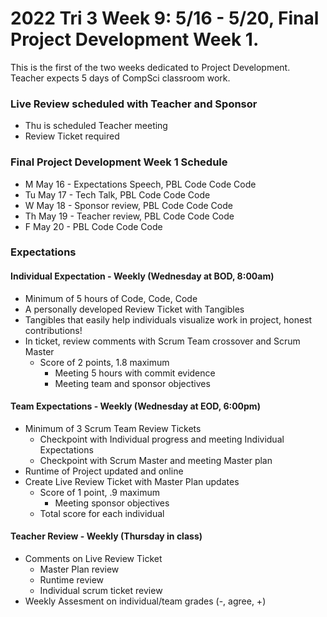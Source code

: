 # 2022 Tri 3 Week 9: 5/16 - 5/20, Final Project Development Week 1.
This is the first of the two weeks dedicated to Project Development.  Teacher expects 5 days of CompSci classroom work.
### Live Review scheduled with Teacher and Sponsor 
*  Thu is scheduled Teacher meeting
*  Review Ticket required
    
###  Final Project Development Week 1 Schedule
* M May 16 - Expectations Speech, PBL Code Code Code
* Tu May 17 - Tech Talk, PBL Code Code Code
* W May 18 - Sponsor review, PBL Code Code Code
* Th May 19 - Teacher review, PBL Code Code Code 
* F May 20 - PBL Code Code Code 

### Expectations

#### Individual Expectation - Weekly (Wednesday at BOD, 8:00am)
* Minimum of 5 hours of Code, Code, Code
* A personally developed Review Ticket with Tangibles
* Tangibles that easily help individuals visualize work in project, honest contributions!
* In ticket, review comments with Scrum Team crossover and Scrum Master
   * Score of 2 points, 1.8 maximum
       * Meeting 5 hours with commit evidence
       * Meeting team and sponsor objectives

#### Team Expectations - Weekly (Wednesday at EOD, 6:00pm)
* Minimum of 3 Scrum Team Review Tickets
    * Checkpoint with Individual progress and meeting Individual Expectations
    * Checkpoint with Scrum Master and meeting Master plan
* Runtime of Project updated and online
* Create Live Review Ticket with Master Plan updates
   * Score of 1 point, .9 maximum
       * Meeting sponsor objectives
   * Total score for each individual

#### Teacher Review - Weekly (Thursday in class)
* Comments on Live Review Ticket
    * Master Plan review
    * Runtime review
    * Individual scrum ticket review
* Weekly Assesment on individual/team grades (-, agree, +)
